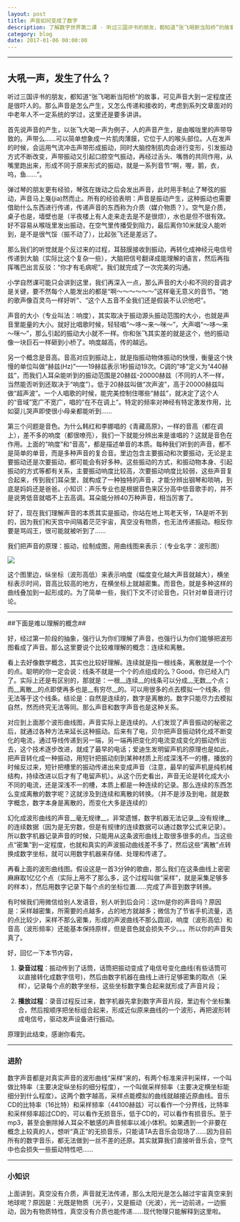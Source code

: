 ```yaml
---
layout: post
title: 声音如何变成了数字
description: 了解数字世界第二课 - 听过三国评书的朋友，都知道“张飞喝断当阳桥”的故事
category: blog
date: 2017-01-06 00:00:00
---
```


---

大吼一声，发生了什么？
------------------

听过三国评书的朋友，都知道“张飞喝断当阳桥”的故事，可见声音大到一定程度还是很吓人的。那么声音是怎么产生，又怎么传递和接收的，考虑到系列文章面对的中老年人不一定系统的学过，这里还是要多讲讲。

首先说声音的产生，以张飞大喝一声为例子，人的声音产生，是由喉咙里的声带导致的。声带么……可以简单想象成一片肌肉薄膜，它位于人的喉头部位。人在发声的时候，会运用气流冲击声带形成振动，同时大脑控制肌肉会进行变形，引发振动方式不断改变，声带振动又引起口腔空气振动，再经过舌头、嘴唇的共同作用，从嘴里跑出来，形成不同于原来形式的振动，就是一系列音节“啊，喔，鹅，衣，呜，鱼……”。

弹过琴的朋友更有经验，琴弦在拨动之后会发出声音，此时用手制止了琴弦的振动，声音马上戛(jia)然而止。所有的经验表明：声音是振动产生，这种振动也需要借助什么东西进行传递，传递声音的东西称为介质（媒介物质？）。空气是介质，桌子也是，墙壁也是（半夜楼上有人走来走去是不是很烦），水也是但不很有效。好不容易从喉咙里发出振动，在空气里传播受到阻力，最后离你10米就没人能听到，是不是很气馁（振不动了），比起张飞还是差远了。

那么我们的听觉就是个反过来的过程，耳鼓膜接收到振动，再转化成神经元电信号传递到大脑（实际比这个复杂一些），大脑把信号翻译成能理解的语言，然后再指挥嘴巴出言反驳：“你才有毛病呢”。我们就完成了一次完美的沟通。

小学自然课可能只会讲到这里，我们再深入一点，那么声音的大小和不同的音调才是关键，要不然每个人能发出的都是“啊～～～～～～”这样毫无意义的音节。“她的歌声像百灵鸟一样好听”、“这个人五音不全我们还是假装不认识他吧”。

声音的大小（专业叫法：响度），其实取决于振动源头振动范围的大小，也就是声音里能量的大小。就好比唱歌时候，轻轻唱“～哆～来～咪～”，大声唱“～哆～来～咪～”，那么引起的振动大小就不一样。你和张飞其实差的就是这个，他的振动像一块巨石一样砸到小桥了。响度越高，传的越远。

另一个概念是音高。音高对应到振动上，就是指振动物体振动的快慢，衡量这个快慢的单位叫做“赫兹(Hz)”——19赫兹表示1秒振动19次。C调的“哆”定义为“440赫兹”，而我们人耳朵能听到的振动范围是20赫兹-20000赫兹（不同的人不一样，当然能否听到还取决于“响度”）。低于20赫兹叫做“次声波”，高于20000赫兹叫做“超声波”。一个人唱歌的时候，能完美控制住哪些“赫兹”，就决定了这个人的“音域”宽广不宽广，唱的“在不在调上”。特定的频率对神经有特定激发作用，比如婴儿哭声即使很小母亲都能听到……

第三个问题是音色。为什么韩红和李娜唱的《青藏高原》，一样的音高（都在调上），差不多的响度（都很嘹亮），我们一下就能分辨出来是谁唱的？这就是音色在作用。上面的“响度”和“音高”，都是描述单音的本质。每种我们听到的声音，都不是简单的单音，而是多种声音的复合音。里边包含主要振动和次要振动，无论是主要振动还是次要振动，都可能会有好多种。这些振动的方式，和振动物本身、引起振动的方式等都有关系，主要振动响度比较高，次要振动响度比较弱，这些声音复合起来，传到我们耳朵里，就构成了一种独特的声音，才能分辨出钢琴和唢呐，到底是妈妈还是爸爸。小知识：声乐专业也是根据音色来区分高中低音歌手的，并不是说男低音就唱不上去高调。耳朵能分辨40万种声音，相当厉害了。

好了，现在我们理解声音的本质其实是振动，你站在地上骂老天爷，TA是听不到的，因为我们和天宫中间隔着茫茫宇宙，真空没有物质，也无法传递振动。相反你要是骂阎王，很可能就被听到了……

我们把声音的原理：振动，绘制成图，用曲线图来表示：（专业名字：波形图）

![](http://www-inst.eecs.berkeley.edu/~assist/hearing_image10.gif)

这个图里边，纵坐标（波形高低）来表示响度（幅度变化越大声音就越大），横坐标表示时间，音高比较高的地方，在横坐标上就越密集。而音色，就是多种这样的曲线叠加到一起形成的。为了简单一些，我们下文不讨论音色，只针对单音进行讨论。

---
##下面是难以理解的概念##

好，经过第一阶段的抽象，强行认为你们理解了声音，也强行认为你们能够把波形图看成了声音。那么这里要说个比较难理解的概念：连续和离散。

看上去好像数学概念，其实也比较好理解。连续就是指一根线条，离散就是一个个的点。聪明的你一定会说：线条不就是一个个的点组成的么？Good，你已经入门了。实际上还是有区别的，那就是：一根__连续__的线条可以分成__无数__个点；而__离散__的点即使再多也是__有穷尽__的。可以用很多的点去模拟一个线条，但无法等于这个线条。结论是：自然是连续的，数字是离散的。数字只能尽力去模拟自然，然而终究无法等同。那么声音和数字声音也是这种关系。

对应到上面那个波形曲线图，声音实际上是连续的。人们发现了声音振动的秘密之后，就通过各种方法来延长这种振动。后来有了电，贝尔把声音振动转化成不断变化的电流，通过导线传递到另一端，另一端再把变化的电流变成变化的振动传出去，这个技术逐步改进，就成了最早的电话；爱迪生发明留声机的原理也是如此，把声音转化成一种振动，用短针把振动刻到某种材质上形成深浅不一的槽，播放的时候反过来，短针把槽里的振动传递出来变成声音（注意，最早的留声机是纯机械结构，持续改进以后才有了电留声机）。从这个历史看出，声音无论是转化成大小不同的电流，还是深浅不一的槽，本质上都是一种连续的记录。那么连续的东西怎么变成离散的数字呢？这就涉及到连续和离散的转换。（并不是涉及到电，就是数字概念，数字本身是离散的，而变化大多是连续的）

幻化成波形曲线的声音__毫无规律__，非常遗憾，数字机器无法记录__没有规律__的连续数据（因为是无穷数，但是有规律的连续数据可以通过数学公式来记录）。所以数字机器记录声音的时候，只能用从这条波形曲线上取很多很多的点。当这些点“密集”到一定程度，也就和真实的声波振动曲线差不多了，然后这些“离散”点转换成数字坐标，就可以用数字机器来存储、处理和传递了。

再看上面的波形曲线图。假设这是一首3分钟的歌曲，那么我们在这条曲线上密密麻麻取1亿亿个点（实际上用不了那么多，这个过程叫做“采样”，就是采集足够多的样本），然后用数字记录下每个点的坐标位置……完成了声音到数字转换。

有时候我们用微信给别人发语音，别人听到后会问：这tm是你的声音吗？原因是：采样越密集，所需要的点越多，占的地方就越多；微信为了节省手机流量，选的点比较少，采样不那么密集，形成的声波曲线不那么圆润，响度（波形高低）和音高（波形频率）还能基本保持原样，但是音色就会损失不少。。。所以你的声音失真了。

好，回忆一下本节内容，

1. __录音过程__：振动传到了话筒，话筒把振动变成了电信号变化曲线(有些话筒可以直接转化成数字信号)，然后由数字机器在曲线上进行足够密集的取点（采样），记录每个点的数字坐标，这些坐标数字集合起来就形成了声音片段；

2. __播放过程__：录音过程反过来，数字机器先拿到数字声音片段，里边有个坐标集合，然后按顺序把坐标组合起来，形成近似原来曲线的一个波形，再把波形转成电信号，驱动发声设备进行振动。

原理到此结束，感谢你看完。

---
### 进阶

数字声音都是对真实声音的波形曲线“采样”来的，有两个标准来评判采样，一个叫做比特率（主要决定纵坐标的细分程度），一个叫做采样频率（主要决定横坐标能细分到什么程度）。这两个数字越高，采样点能模拟的曲线就越接近原曲线。音乐CD的比特率（16比特）和采样频率（44100赫兹）可以看作一个分界线，比特率和采样频率超过CD的，可以看作无损音乐，低于CD的，可以看作有损音乐。至于mp3，甚至会删除掉人耳朵不敏感的声音频率以减小体积。如果遇到一个非要在概念上较真的人，想听“真正”的无损音乐，只能请TA去音乐会现场了……因为目前所有的数字音乐，都无法做到一丝不差的还原。其实就算我们直接听音乐会，空气中也会损失一些振动特性吧……

---
### 小知识

上面讲到，真空没有介质，声音就无法传递，那么太阳光是怎么越过宇宙真空来到地球呢？原因是：光既是物质（光子），又是振动（光波），光一边前进，一边振动，因为有物质特性，真空没有介质也能传递……现代物理只能解释到这里啦。
